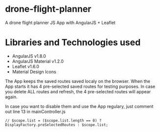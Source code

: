 # drone-flight-planner
A drone flight planner JS App with AngularJS + Leaflet

# Libraries and Technologies used
* AngularJS v1.8.0
* AngularJS Material v1.2.0
* Leaflet v1.6.0
* Material Design Icons


The App keeps the saved routes saved localy on the browser. 
When the App starts it has 4 pre-selected saved routes for testing purposes. In case you delete ALL routes and refresh, the 4 pre-selected routes will appear again.

In case you want to disable them and use the App regulary, just comment out line 13 in mainController.js
```
// $scope.list = ($scope.list.length == 0) ? DisplayFactory.preSelectedRoutes : $scope.list;
```
